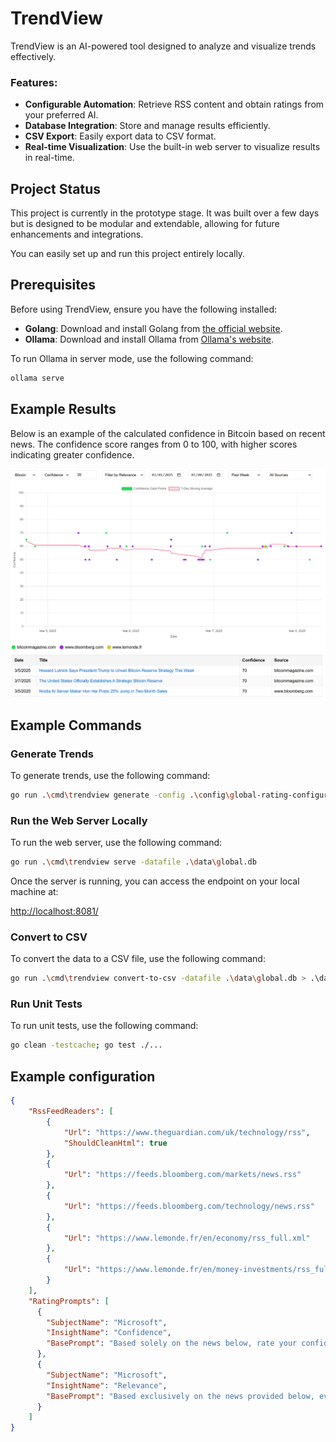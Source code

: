 # TrendView
TrendView is an AI-powered tool designed to analyze and visualize trends effectively.

### Features:
- **Configurable Automation**: Retrieve RSS content and obtain ratings from your preferred AI.
- **Database Integration**: Store and manage results efficiently.
- **CSV Export**: Easily export data to CSV format.
- **Real-time Visualization**: Use the built-in web server to visualize results in real-time.

## Project Status

This project is currently in the prototype stage. It was built over a few days but is designed to be modular and extendable, allowing for future enhancements and integrations.

You can easily set up and run this project entirely locally.

## Prerequisites

Before using TrendView, ensure you have the following installed:

- **Golang**: Download and install Golang from [the official website](https://golang.org/dl/).
- **Ollama**: Download and install Ollama from [Ollama's website](https://ollama.com/).

To run Ollama in server mode, use the following command:

```sh
ollama serve
```

## Example Results

Below is an example of the calculated confidence in Bitcoin based on recent news. The confidence score ranges from 0 to 100, with higher scores indicating greater confidence.

![Example Result](images/example_result_1.png)

## Example Commands

### Generate Trends

To generate trends, use the following command:

```sh
go run .\cmd\trendview generate -config .\config\global-rating-configuration.json -datafile .\data\global.db -loop
```

### Run the Web Server Locally

To run the web server, use the following command:

```sh
go run .\cmd\trendview serve -datafile .\data\global.db
```

Once the server is running, you can access the endpoint on your local machine at:

[http://localhost:8081/](http://localhost:8081/)

### Convert to CSV

To convert the data to a CSV file, use the following command:

```sh
go run .\cmd\trendview convert-to-csv -datafile .\data\global.db > .\data\global.csv
```

### Run Unit Tests

To run unit tests, use the following command:

```sh
go clean -testcache; go test ./...
```

## Example configuration
```json
{
    "RssFeedReaders": [
        {
            "Url": "https://www.theguardian.com/uk/technology/rss",
            "ShouldCleanHtml": true
        },
        {
            "Url": "https://feeds.bloomberg.com/markets/news.rss"
        },
        {
            "Url": "https://feeds.bloomberg.com/technology/news.rss"
        },
        {
            "Url": "https://www.lemonde.fr/en/economy/rss_full.xml"
        },
        {
            "Url": "https://www.lemonde.fr/en/money-investments/rss_full.xml"
        }
    ],
    "RatingPrompts": [
      {
        "SubjectName": "Microsoft",
        "InsightName": "Confidence",
        "BasePrompt": "Based solely on the news below, rate your confidence in investing in Microsoft stocks from 0 (no confidence, unwise) to 50 (neutral) to 100 (very confident, good opportunity), considering market trends, regulations, or economic factors. News: "
      },
      {
        "SubjectName": "Microsoft",
        "InsightName": "Relevance",
        "BasePrompt": "Based exclusively on the news provided below, evaluate the potential connection to Microsoft's stock price. Assign a rating on a scale from 0 to 100, where:  - 0 = completely unrelated - 50 = somewhat related - 100 = very much related If there is any uncertainty or insufficient information to determine relevance, default to a rating of 0. News: "
      }
    ]
}
```

